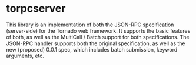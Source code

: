 torpcserver
===============

This library is an implementation of both the JSON-RPC specification (server-side) for the Tornado web framework. It supports the basic features of both, as well as the MultiCall / Batch support for both specifications. The JSON-RPC handler supports both the original specification, as well as the new (proposed) 0.0.1 spec, which includes batch submission, keyword arguments, etc.